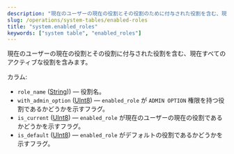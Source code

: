 ```yaml
---
description: "現在のユーザーの現在の役割とその役割のために付与された役割を含む、現在すべてのアクティブな役割を含むシステムテーブルです。"
slug: /operations/system-tables/enabled-roles
title: "system.enabled_roles"
keywords: ["system table", "enabled_roles"]
---
```


現在のユーザーの現在の役割とその役割に付与された役割を含む、現在すべてのアクティブな役割を含みます。

カラム:

- `role_name` ([String](../../sql-reference/data-types/string.md))) — 役割名。
- `with_admin_option` ([UInt8](/sql-reference/data-types/int-uint#integer-ranges)) — `enabled_role` が `ADMIN OPTION` 権限を持つ役割であるかどうかを示すフラグ。
- `is_current` ([UInt8](/sql-reference/data-types/int-uint#integer-ranges)) — `enabled_role` が現在のユーザーの現在の役割であるかどうかを示すフラグ。
- `is_default` ([UInt8](/sql-reference/data-types/int-uint#integer-ranges)) — `enabled_role` がデフォルトの役割であるかどうかを示すフラグ。
